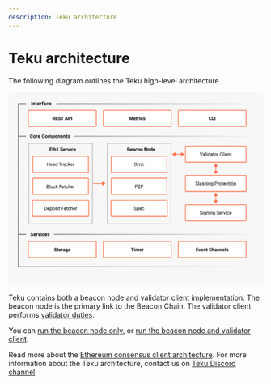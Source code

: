 ```yaml
---
description: Teku architecture
---
```


# Teku architecture

The following diagram outlines the Teku high-level architecture.

![Architecture](../images/Architecture.png)

Teku contains both a beacon node and validator client implementation.
The beacon node is the primary link to the Beacon Chain.
The validator client performs [validator duties](Proof-of-Stake.md).

You can [run the beacon node only](../HowTo/Get-Started/Run-Teku.md#start-the-beacon-node), or
[run the beacon node and validator client](../HowTo/Get-Started/Run-Teku.md#start-the-clients-in-a-single-process).

Read more about the [Ethereum consensus client architecture](https://docs.ethhub.io/ethereum-roadmap/ethereum-2.0/eth-2.0-client-architecture/).
For more information about the Teku architecture, contact us on [Teku Discord channel](https://discord.gg/9mCVSY6).
